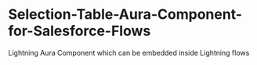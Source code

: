 # Selection-Table-Aura-Component-for-Salesforce-Flows
Lightning Aura Component which can be embedded inside Lightning flows

